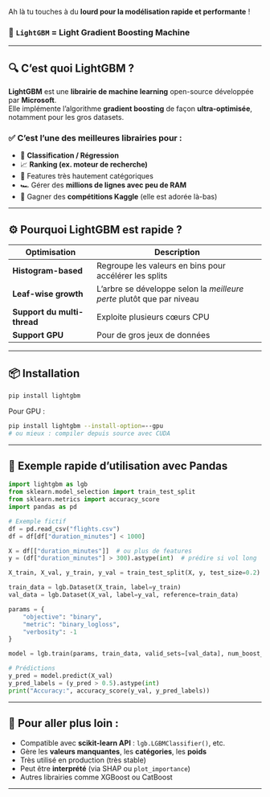 Ah là tu touches à du **lourd pour la modélisation rapide et performante** !  
### 🚀 `LightGBM` = Light Gradient Boosting Machine

---

## 🔍 C’est quoi LightGBM ?

**LightGBM** est une **librairie de machine learning** open-source développée par **Microsoft**.  
Elle implémente l’algorithme **gradient boosting** de façon **ultra-optimisée**, notamment pour les gros datasets.

### ✅ C’est l’une des meilleures librairies pour :
- 🔮 **Classification / Régression**
- 📈 **Ranking (ex. moteur de recherche)**
- 🧠 Features très hautement catégoriques
- 🏎️ Gérer des **millions de lignes avec peu de RAM**
- 🧪 Gagner des **compétitions Kaggle** (elle est adorée là-bas)

---

## ⚙️ Pourquoi LightGBM est rapide ?

| Optimisation | Description |
|--------------|-------------|
| **Histogram-based** | Regroupe les valeurs en bins pour accélérer les splits |
| **Leaf-wise growth** | L’arbre se développe selon la *meilleure perte* plutôt que par niveau |
| **Support du multi-thread** | Exploite plusieurs cœurs CPU |
| **Support GPU** | Pour de gros jeux de données |

---

## 📦 Installation

```bash
pip install lightgbm
```

Pour GPU :
```bash
pip install lightgbm --install-option=--gpu
# ou mieux : compiler depuis source avec CUDA
```

---

## 🔁 Exemple rapide d’utilisation avec Pandas

```python
import lightgbm as lgb
from sklearn.model_selection import train_test_split
from sklearn.metrics import accuracy_score
import pandas as pd

# Exemple fictif
df = pd.read_csv("flights.csv")
df = df[df["duration_minutes"] < 1000]

X = df[["duration_minutes"]]  # ou plus de features
y = (df["duration_minutes"] > 300).astype(int)  # prédire si vol long

X_train, X_val, y_train, y_val = train_test_split(X, y, test_size=0.2)

train_data = lgb.Dataset(X_train, label=y_train)
val_data = lgb.Dataset(X_val, label=y_val, reference=train_data)

params = {
    "objective": "binary",
    "metric": "binary_logloss",
    "verbosity": -1
}

model = lgb.train(params, train_data, valid_sets=[val_data], num_boost_round=100, early_stopping_rounds=10)

# Prédictions
y_pred = model.predict(X_val)
y_pred_labels = (y_pred > 0.5).astype(int)
print("Accuracy:", accuracy_score(y_val, y_pred_labels))
```

---

## 🧠 Pour aller plus loin :

- Compatible avec **scikit-learn API** : `lgb.LGBMClassifier()`, etc.
- Gère les **valeurs manquantes**, les **catégories**, les **poids**
- Très utilisé en production (très stable)
- Peut être **interprété** (via SHAP ou `plot_importance`)
- Autres librairies comme XGBoost ou CatBoost 

---
